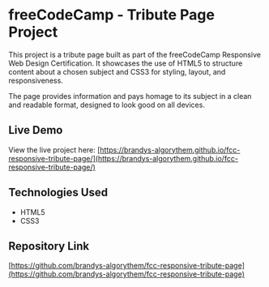 # freeCodeCamp - Tribute Page Project

This project is a tribute page built as part of the freeCodeCamp Responsive Web Design Certification. It showcases the use of HTML5 to structure content about a chosen subject and CSS3 for styling, layout, and responsiveness.

The page provides information and pays homage to its subject in a clean and readable format, designed to look good on all devices.

## Live Demo

View the live project here:
[https://brandys-algorythem.github.io/fcc-responsive-tribute-page/](https://brandys-algorythem.github.io/fcc-responsive-tribute-page/)

## Technologies Used
* HTML5
* CSS3

## Repository Link
[https://github.com/brandys-algorythem/fcc-responsive-tribute-page](https://github.com/brandys-algorythem/fcc-responsive-tribute-page)

